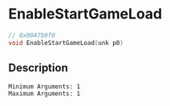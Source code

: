 # EnableStartGameLoad
```c
// 0x0047b9f0
void EnableStartGameLoad(unk p0)
```
## Description
```
Minimum Arguments: 1
Maximum Arguments: 1
```
